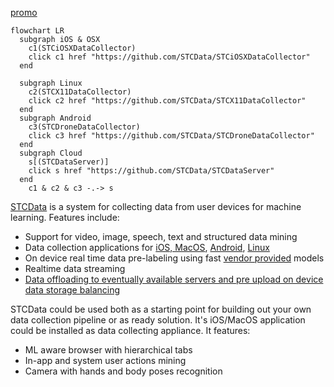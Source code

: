 [promo](https://tome.app/stc-9d6/reinventing-the-dream-all-in-one-data-collection-app-with-browser-camera-and-ml-enabled-natural-speech-applet-developer-environment-cleyk2hy3046l5p2mdwgjgbu3?page=cleyk50zm0aebqt4h0qhu19sg)


```mermaid
flowchart LR
  subgraph iOS & OSX
    c1(STCiOSXDataCollector)
    click c1 href "https://github.com/STCData/STCiOSXDataCollector"
  end
  
  subgraph Linux
    c2(STCX11DataCollector)
    click c2 href "https://github.com/STCData/STCX11DataCollector"
  end
  subgraph Android 
    c3(STCDroneDataCollector)
    click c3 href "https://github.com/STCData/STCDroneDataCollector"
  end
  subgraph Cloud
    s[(STCDataServer)]
    click s href "https://github.com/STCData/STCDataServer"
  end
    c1 & c2 & c3 -.-> s
```

[STCData](https://stcdata.github.io/STCData/) is a system for collecting data from user devices for machine learning. Features include:

 - Support for video, image, speech, text and structured data mining
 - Data collection applications for [iOS, MacOS](https://stcdata.github.io/STCData/docs/Collectors/ios.html), [Android](https://stcdata.github.io/STCData/docs/Collectors/drone.html), [Linux](https://stcdata.github.io/STCData/docs/Collectors/x11.html)
 - On device real time data pre-labeling using fast [vendor provided](https://developer.apple.com/documentation/vision) models
 - Realtime data streaming
 - [Data offloading to eventually available servers and pre upload on device data storage balancing](https://stcdata.github.io/STCData/docs/EventualAvailability.html)


STCData could be used both as a starting point for building out your own data collection pipeline or as ready solution. It's iOS/MacOS application could be installed as data collecting appliance. It features:

 - ML aware browser with hierarchical tabs
 - In-app and system user actions mining
 - Camera with hands and body poses recognition
